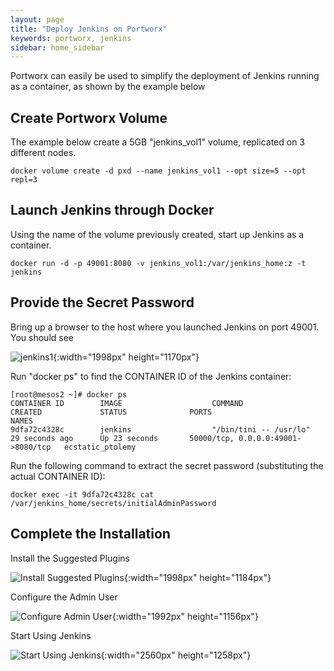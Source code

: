 ```yaml
---
layout: page
title: "Deploy Jenkins on Portworx"
keywords: portworx, jenkins
sidebar: home_sidebar
---
```


Portworx can easily be used to simplify the deployment of Jenkins running as a container, as shown by the example below

## Create Portworx Volume
The example below create a 5GB "jenkins_vol1" volume, replicated on 3 different nodes.

```
docker volume create -d pxd --name jenkins_vol1 --opt size=5 --opt repl=3
```

## Launch Jenkins through Docker
Using the name of the volume previously created, start up Jenkins as a container.

```
docker run -d -p 49001:8080 -v jenkins_vol1:/var/jenkins_home:z -t jenkins
```

## Provide the Secret Password
Bring up a browser to the host where you launched Jenkins on port 49001.
You should see 

![jenkins1](images/jenkins1.png){:width="1998px" height="1170px"}

Run "docker ps" to find the CONTAINER ID of the Jenkins container:

```
[root@mesos2 ~]# docker ps
CONTAINER ID        IMAGE                    COMMAND                  CREATED             STATUS              PORTS                                NAMES
9dfa72c4328c        jenkins                  "/bin/tini -- /usr/lo"   29 seconds ago      Up 23 seconds       50000/tcp, 0.0.0.0:49001->8080/tcp   ecstatic_ptolemy
```

Run the following command to extract the secret password (substituting the actual CONTAINER ID):

```
docker exec -it 9dfa72c4328c cat /var/jenkins_home/secrets/initialAdminPassword
```

## Complete the Installation

Install the Suggested Plugins

![Install Suggested Plugins](images/jenkins2.png){:width="1998px" height="1184px"}

Configure the Admin User

![Configure Admin User](images/jenkins3.png){:width="1992px" height="1156px"}

Start Using Jenkins

![Start Using Jenkins](images/jenkins4.png){:width="2560px" height="1258px"}
